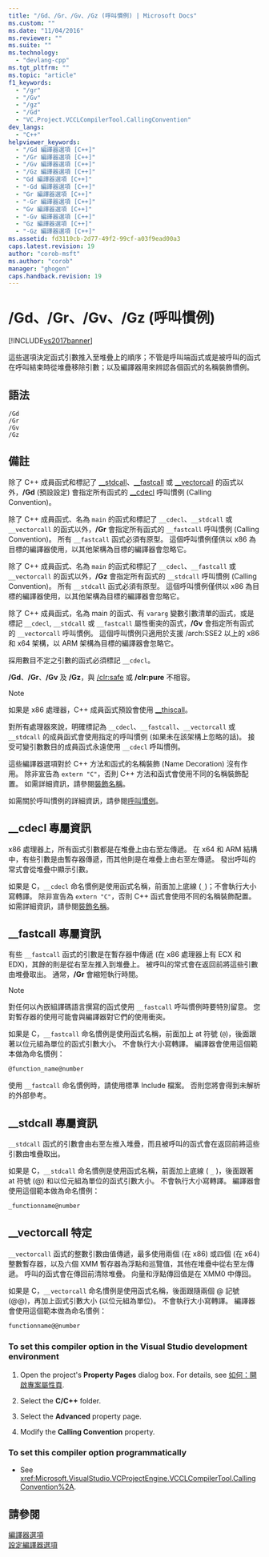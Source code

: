 ```yaml
---
title: "/Gd、/Gr、/Gv、/Gz (呼叫慣例) | Microsoft Docs"
ms.custom: ""
ms.date: "11/04/2016"
ms.reviewer: ""
ms.suite: ""
ms.technology: 
  - "devlang-cpp"
ms.tgt_pltfrm: ""
ms.topic: "article"
f1_keywords: 
  - "/gr"
  - "/Gv"
  - "/gz"
  - "/Gd"
  - "VC.Project.VCCLCompilerTool.CallingConvention"
dev_langs: 
  - "C++"
helpviewer_keywords: 
  - "/Gd 編譯器選項 [C++]"
  - "/Gr 編譯器選項 [C++]"
  - "/Gv 編譯器選項 [C++]"
  - "/Gz 編譯器選項 [C++]"
  - "Gd 編譯器選項 [C++]"
  - "-Gd 編譯器選項 [C++]"
  - "Gr 編譯器選項 [C++]"
  - "-Gr 編譯器選項 [C++]"
  - "Gv 編譯器選項 [C++]"
  - "-Gv 編譯器選項 [C++]"
  - "Gz 編譯器選項 [C++]"
  - "-Gz 編譯器選項 [C++]"
ms.assetid: fd3110cb-2d77-49f2-99cf-a03f9ead00a3
caps.latest.revision: 19
author: "corob-msft"
ms.author: "corob"
manager: "ghogen"
caps.handback.revision: 19
---
```

# /Gd、/Gr、/Gv、/Gz (呼叫慣例)
[!INCLUDE[vs2017banner](../../assembler/inline/includes/vs2017banner.md)]

這些選項決定函式引數推入至堆疊上的順序；不管是呼叫端函式或是被呼叫的函式在呼叫結束時從堆疊移除引數；以及編譯器用來辨認各個函式的名稱裝飾慣例。  
  
## 語法  
  
```  
/Gd  
/Gr  
/Gv  
/Gz  
```  
  
## 備註  
 除了 C\+\+ 成員函式和標記了 [\_\_stdcall](../../cpp/stdcall.md)、[\_\_fastcall](../../cpp/fastcall.md) 或 [\_\_vectorcall](../../cpp/vectorcall.md) 的函式以外，**\/Gd** \(預設設定\) 會指定所有函式的 [\_\_cdecl](../../cpp/cdecl.md) 呼叫慣例 \(Calling Convention\)。  
  
 除了 C\+\+ 成員函式、名為 `main` 的函式和標記了 `__cdecl`、`__stdcall` 或 `__vectorcall` 的函式以外，**\/Gr** 會指定所有函式的 `__fastcall` 呼叫慣例 \(Calling Convention\)。  所有 `__fastcall` 函式必須有原型。  這個呼叫慣例僅供以 x86 為目標的編譯器使用，以其他架構為目標的編譯器會忽略它。  
  
 除了 C\+\+ 成員函式、名為 `main` 的函式和標記了 `__cdecl`、`__fastcall` 或 `__vectorcall` 的函式以外，**\/Gz** 會指定所有函式的 `__stdcall` 呼叫慣例 \(Calling Convention\)。  所有 `__stdcall` 函式必須有原型。  這個呼叫慣例僅供以 x86 為目標的編譯器使用，以其他架構為目標的編譯器會忽略它。  
  
 除了 C\+\+ 成員函式，名為 main 的函式、有 `vararg` 變數引數清單的函式，或是標記 `__cdecl`, `__stdcall` 或  `__fastcall` 屬性衝突的函式，**\/Gv** 會指定所有函式的 `__vectorcall` 呼叫慣例。  這個呼叫慣例只適用於支援 \/arch:SSE2 以上的 x86 和 x64 架構，以 ARM 架構為目標的編譯器會忽略它。  
  
 採用數目不定之引數的函式必須標記 `__cdecl`。  
  
 **\/Gd**、**\/Gr**、**\/Gv** 及 **\/Gz**，與 [\/clr:safe](../../build/reference/clr-common-language-runtime-compilation.md) 或 **\/clr:pure** 不相容。  
  
> [!NOTE]
>  如果是 x86 處理器，C\+\+ 成員函式預設會使用 [\_\_thiscall](../../cpp/thiscall.md)。  
  
 對所有處理器來說，明確標記為 `__cdecl`、`__fastcall`、`__vectorcall` 或 `__stdcall` 的成員函式會使用指定的呼叫慣例 \(如果未在該架構上忽略的話\)。  接受可變引數數目的成員函式永遠使用 `__cdecl` 呼叫慣例。  
  
 這些編譯器選項對於 C\+\+ 方法和函式的名稱裝飾 \(Name Decoration\) 沒有作用。  除非宣告為 `extern "C"`，否則 C\+\+ 方法和函式會使用不同的名稱裝飾配置。  如需詳細資訊，請參閱[裝飾名稱](../../build/reference/decorated-names.md)。  
  
 如需關於呼叫慣例的詳細資訊，請參閱[呼叫慣例](../../cpp/calling-conventions.md)。  
  
## \_\_cdecl 專屬資訊  
 x86 處理器上，所有函式引數都是在堆疊上由右至左傳遞。  在 x64 和 ARM 結構中，有些引數是由暫存器傳遞，而其他則是在堆疊上由右至左傳遞。  發出呼叫的常式會從堆疊中顯示引數。  
  
 如果是 C，`__cdecl` 命名慣例是使用函式名稱，前面加上底線 \(`_`\)；不會執行大小寫轉譯。  除非宣告為 `extern "C"`，否則 C\+\+ 函式會使用不同的名稱裝飾配置。  如需詳細資訊，請參閱[裝飾名稱](../../build/reference/decorated-names.md)。  
  
## \_\_fastcall 專屬資訊  
 有些 `__fastcall` 函式的引數是在暫存器中傳遞 \(在 x86 處理器上有 ECX 和 EDX\)，其餘的則是從右至左推入到堆疊上。  被呼叫的常式會在返回前將這些引數由堆疊取出。  通常，**\/Gr** 會縮短執行時間。  
  
> [!NOTE]
>  對任何以內嵌組譯碼語言撰寫的函式使用 `__fastcall` 呼叫慣例時要特別留意。  您對暫存器的使用可能會與編譯器對它們的使用衝突。  
  
 如果是 C，`__fastcall` 命名慣例是使用函式名稱，前面加上 at 符號 \(`@`\)，後面跟著以位元組為單位的函式引數大小。  不會執行大小寫轉譯。  編譯器會使用這個範本做為命名慣例：  
  
```c  
@function_name@number  
```  
  
 使用 `__fastcall` 命名慣例時，請使用標準 Include 檔案。  否則您將會得到未解析的外部參考。  
  
## \_\_stdcall 專屬資訊  
 `__stdcall` 函式的引數會由右至左推入堆疊，而且被呼叫的函式會在返回前將這些引數由堆疊取出。  
  
 如果是 C，`__stdcall` 命名慣例是使用函式名稱，前面加上底線 \( `_` \)，後面跟著 at 符號 \(@\) 和以位元組為單位的函式引數大小。  不會執行大小寫轉譯。  編譯器會使用這個範本做為命名慣例：  
  
```c  
_functionname@number  
```  
  
## \_\_vectorcall 特定  
 `__vectorcall` 函式的整數引數由值傳遞，最多使用兩個 \(在 x86\) 或四個 \(在 x64\) 整數暫存器，以及六個 XMM 暫存器為浮點和巡覽值，其他在堆疊中從右至左傳遞。  呼叫的函式會在傳回前清除堆疊。  向量和浮點傳回值是在 XMM0 中傳回。  
  
 如果是 C，`__vectorcall` 命名慣例是使用函式名稱，後面跟隨兩個 @ 記號 \(@@\)，再加上函式引數大小 \(以位元組為單位\)。  不會執行大小寫轉譯。  編譯器會使用這個範本做為命名慣例：  
  
```c  
functionname@@number  
```  
  
### To set this compiler option in the Visual Studio development environment  
  
1.  Open the project's **Property Pages** dialog box.  For details, see [如何：開啟專案屬性頁](../../misc/how-to-open-project-property-pages.md).  
  
2.  Select the **C\/C\+\+** folder.  
  
3.  Select the **Advanced** property page.  
  
4.  Modify the **Calling Convention** property.  
  
### To set this compiler option programmatically  
  
-   See <xref:Microsoft.VisualStudio.VCProjectEngine.VCCLCompilerTool.CallingConvention%2A>.  
  
## 請參閱  
 [編譯器選項](../../build/reference/compiler-options.md)   
 [設定編譯器選項](../../build/reference/setting-compiler-options.md)